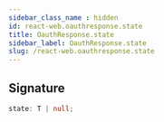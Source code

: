 ```yaml
---
sidebar_class_name : hidden
id: react-web.oauthresponse.state
title: OauthResponse.state
sidebar_label: OauthResponse.state
slug: /react-web.oauthresponse.state
---
```






## Signature

```typescript
state: T | null;
```
